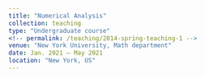 ```yaml
---
title: "Numerical Analysis"
collection: teaching
type: "Undergraduate course"
<!-- permalink: /teaching/2014-spring-teaching-1 -->
venue: "New York University, Math department"
date: Jan. 2021 – May 2021
location: "New York, US"
---
```


<!-- This is a description of a teaching experience. You can use markdown like any other post.

Heading 1
======

Heading 2
======

Heading 3
====== -->

